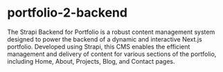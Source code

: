 # portfolio-2-backend
The Strapi Backend for Portfolio is a robust content management system designed to power the backend of a dynamic and interactive Next.js portfolio. Developed using Strapi, this CMS enables the efficient management and delivery of content for various sections of the portfolio, including Home, About, Projects, Blog, and Contact pages.

